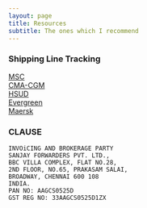 ```yaml
---
layout: page
title: Resources
subtitle: The ones which I recommend
---
```


### Shipping Line Tracking

[MSC](https://www.msc.com/track-a-shipment?agencyPath=mwi) <br>
[CMA-CGM](https://www.cma-cgm.com/ebusiness/tracking) <br>
[HSUD](https://www.hamburgsud-line.com/liner/en/liner_services/ecommerce/visibility/track_trace/index.html) <br>
[Evergreen](https://www.shipmentlink.com/servlet/TDB1_CargoTracking.do) <br>
[Maersk](https://www.maersk.com/tracking/)

### CLAUSE 

```
INVOiCING AND BROKERAGE PARTY
SANJAY FORWARDERS PVT. LTD.,
BBC VILLA COMPLEX, FLAT NO.28,
2ND FLOOR, NO.65, PRAKASAM SALAI,
BROADWAY, CHENNAI 600 108
INDIA.
PAN NO: AAGCS0525D
GST REG NO: 33AAGCS0525D1ZX
```
